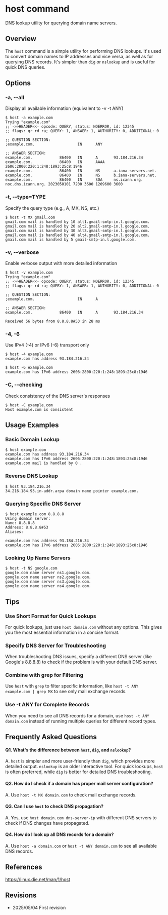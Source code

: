 # host command

DNS lookup utility for querying domain name servers.

## Overview

The `host` command is a simple utility for performing DNS lookups. It's used to convert domain names to IP addresses and vice versa, as well as for querying DNS records. It's simpler than `dig` or `nslookup` and is useful for quick DNS queries.

## Options

### **-a, --all**

Display all available information (equivalent to -v -t ANY)

```console
$ host -a example.com
Trying "example.com"
;; ->>HEADER<<- opcode: QUERY, status: NOERROR, id: 12345
;; flags: qr rd ra; QUERY: 1, ANSWER: 1, AUTHORITY: 0, ADDITIONAL: 0

;; QUESTION SECTION:
;example.com.                   IN      ANY

;; ANSWER SECTION:
example.com.            86400   IN      A       93.184.216.34
example.com.            86400   IN      AAAA    2606:2800:220:1:248:1893:25c8:1946
example.com.            86400   IN      NS      a.iana-servers.net.
example.com.            86400   IN      NS      b.iana-servers.net.
example.com.            86400   IN      SOA     ns.icann.org. noc.dns.icann.org. 2023050101 7200 3600 1209600 3600
```

### **-t, --type=TYPE**

Specify the query type (e.g., A, MX, NS, etc.)

```console
$ host -t MX gmail.com
gmail.com mail is handled by 10 alt1.gmail-smtp-in.l.google.com.
gmail.com mail is handled by 20 alt2.gmail-smtp-in.l.google.com.
gmail.com mail is handled by 30 alt3.gmail-smtp-in.l.google.com.
gmail.com mail is handled by 40 alt4.gmail-smtp-in.l.google.com.
gmail.com mail is handled by 5 gmail-smtp-in.l.google.com.
```

### **-v, --verbose**

Enable verbose output with more detailed information

```console
$ host -v example.com
Trying "example.com"
;; ->>HEADER<<- opcode: QUERY, status: NOERROR, id: 12345
;; flags: qr rd ra; QUERY: 1, ANSWER: 1, AUTHORITY: 0, ADDITIONAL: 0

;; QUESTION SECTION:
;example.com.                   IN      A

;; ANSWER SECTION:
example.com.            86400   IN      A       93.184.216.34

Received 56 bytes from 8.8.8.8#53 in 28 ms
```

### **-4, -6**

Use IPv4 (-4) or IPv6 (-6) transport only

```console
$ host -4 example.com
example.com has address 93.184.216.34

$ host -6 example.com
example.com has IPv6 address 2606:2800:220:1:248:1893:25c8:1946
```

### **-C, --checking**

Check consistency of the DNS server's responses

```console
$ host -C example.com
Host example.com is consistent
```

## Usage Examples

### Basic Domain Lookup

```console
$ host example.com
example.com has address 93.184.216.34
example.com has IPv6 address 2606:2800:220:1:248:1893:25c8:1946
example.com mail is handled by 0 .
```

### Reverse DNS Lookup

```console
$ host 93.184.216.34
34.216.184.93.in-addr.arpa domain name pointer example.com.
```

### Querying Specific DNS Server

```console
$ host example.com 8.8.8.8
Using domain server:
Name: 8.8.8.8
Address: 8.8.8.8#53
Aliases: 

example.com has address 93.184.216.34
example.com has IPv6 address 2606:2800:220:1:248:1893:25c8:1946
```

### Looking Up Name Servers

```console
$ host -t NS google.com
google.com name server ns1.google.com.
google.com name server ns2.google.com.
google.com name server ns3.google.com.
google.com name server ns4.google.com.
```

## Tips

### Use Short Format for Quick Lookups

For quick lookups, just use `host domain.com` without any options. This gives you the most essential information in a concise format.

### Specify DNS Server for Troubleshooting

When troubleshooting DNS issues, specify a different DNS server (like Google's 8.8.8.8) to check if the problem is with your default DNS server.

### Combine with grep for Filtering

Use `host` with `grep` to filter specific information, like `host -t ANY example.com | grep MX` to see only mail exchange records.

### Use -t ANY for Complete Records

When you need to see all DNS records for a domain, use `host -t ANY domain.com` instead of running multiple queries for different record types.

## Frequently Asked Questions

#### Q1. What's the difference between `host`, `dig`, and `nslookup`?
A. `host` is simpler and more user-friendly than `dig`, which provides more detailed output. `nslookup` is an older interactive tool. For quick lookups, `host` is often preferred, while `dig` is better for detailed DNS troubleshooting.

#### Q2. How do I check if a domain has proper mail server configuration?
A. Use `host -t MX domain.com` to check mail exchange records.

#### Q3. Can I use `host` to check DNS propagation?
A. Yes, use `host domain.com dns-server-ip` with different DNS servers to check if DNS changes have propagated.

#### Q4. How do I look up all DNS records for a domain?
A. Use `host -a domain.com` or `host -t ANY domain.com` to see all available DNS records.

## References

https://linux.die.net/man/1/host

## Revisions

- 2025/05/04 First revision